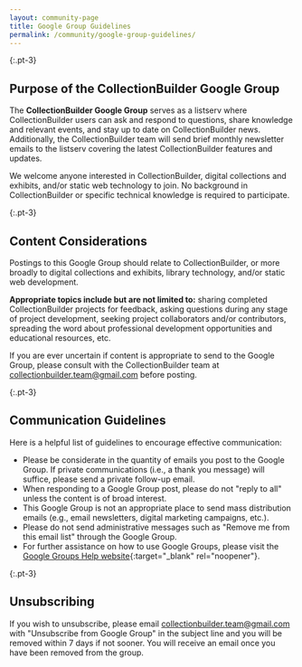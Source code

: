 ```yaml
---
layout: community-page
title: Google Group Guidelines
permalink: /community/google-group-guidelines/
---
```


{:.pt-3}
## Purpose of the CollectionBuilder Google Group

The **CollectionBuilder Google Group** serves as a listserv where CollectionBuilder users can ask and respond to questions, share knowledge and relevant events, and stay up to date on CollectionBuilder news. Additionally, the CollectionBuilder team will send brief monthly newsletter emails to the listserv covering the latest CollectionBuilder features and updates.

We welcome anyone interested in CollectionBuilder, digital collections and exhibits, and/or static web technology to join. No background in CollectionBuilder or specific technical knowledge is required to participate.

{:.pt-3}
## Content Considerations

Postings to this Google Group should relate to CollectionBuilder, or more broadly to digital collections and exhibits, library technology, and/or static web development. 

**Appropriate topics include but are not limited to:** sharing completed CollectionBuilder projects for feedback, asking questions during any stage of project development, seeking project collaborators and/or contributors, spreading the word about professional development opportunities and educational resources, etc.

If you are ever uncertain if content is appropriate to send to the Google Group, please consult with the CollectionBuilder team at [collectionbuilder.team@gmail.com](mailto:collectionbuilder.team@gmail.com) before posting.

{:.pt-3}
## Communication Guidelines 

Here is a helpful list of guidelines to encourage effective communication:
- Please be considerate in the quantity of emails you post to the Google Group. If private communications (i.e., a thank you message) will suffice, please send a private follow-up email.
- When responding to a Google Group post, please do not "reply to all" unless the content is of broad interest.
- This Google Group is not an appropriate place to send mass distribution emails (e.g., email newsletters, digital marketing campaigns, etc.).
- Please do not send administrative messages such as "Remove me from this email list" through the Google Group. 
- For further assistance on how to use Google Groups, please visit the [Google Groups Help website](https://support.google.com/groups/?hl=en#topic=9216){:target="_blank" rel="noopener"}.

{:.pt-3}
## Unsubscribing 

If you wish to unsubscribe, please email [collectionbuilder.team@gmail.com](mailto:collectionbuilder.team@gmail.com) with "Unsubscribe from Google Group" in the subject line and you will be removed within 7 days if not sooner. You will receive an email once you have been removed from the group.
